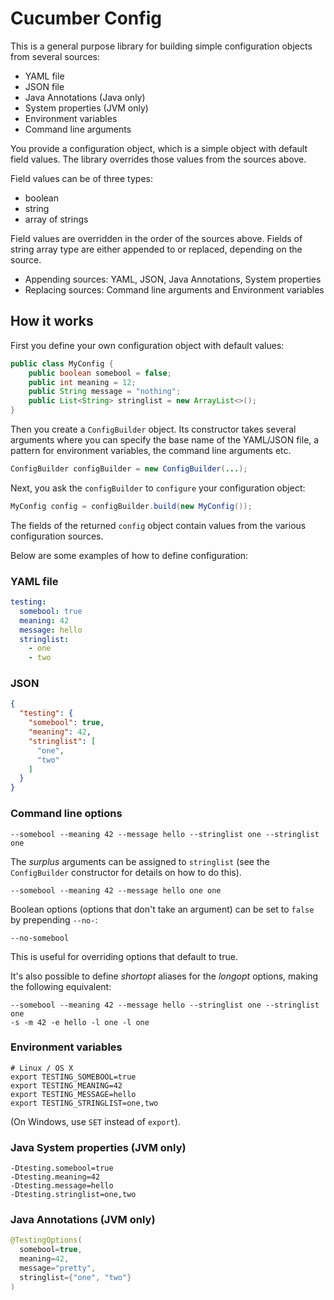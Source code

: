 # Cucumber Config

This is a general purpose library for building simple configuration objects from 
several sources:

* YAML file
* JSON file
* Java Annotations (Java only)
* System properties (JVM only)
* Environment variables
* Command line arguments

You provide a configuration object, which is a simple object with default
field values. The library overrides those values from the sources above.

Field values can be of three types:

* boolean
* string
* array of strings

Field values are overridden in the order of the sources above.
Fields of string array type are either appended to or replaced, depending on the source.

* Appending sources: YAML, JSON, Java Annotations, System properties
* Replacing sources: Command line arguments and Environment variables

## How it works

First you define your own configuration object with default values: 

```java
public class MyConfig {
    public boolean somebool = false;
    public int meaning = 12;
    public String message = "nothing";
    public List<String> stringlist = new ArrayList<>();
}
```

Then you create a `ConfigBuilder` object. Its constructor takes 
several arguments where you can specify the base name of the YAML/JSON file, a 
pattern for environment variables, the command line arguments etc.

```java
ConfigBuilder configBuilder = new ConfigBuilder(...);
```

Next, you ask the `configBuilder` to `configure` your configuration object:

```java
MyConfig config = configBuilder.build(new MyConfig());
```

The fields of the returned `config` object contain values from the various 
configuration sources.

Below are some examples of how to define configuration:

### YAML file

```yaml
testing:
  somebool: true
  meaning: 42
  message: hello
  stringlist:
    - one
    - two
```

### JSON

```json
{
  "testing": {
    "somebool": true,
    "meaning": 42,
    "stringlist": [
      "one",
      "two"
    ]
  }
}
```

### Command line options

```shell
--somebool --meaning 42 --message hello --stringlist one --stringlist one
```

The *surplus* arguments can be assigned to `stringlist` (see the `ConfigBuilder`
constructor for details on how to do this).

```shell
--somebool --meaning 42 --message hello one one
```

Boolean options (options that don't take an argument) can be set to `false`
by prepending `--no-`:

```shell
--no-somebool
```

This is useful for overriding options that default to true.

It's also possible to define *shortopt* aliases for the *longopt* options, making
the following equivalent:

```shell
--somebool --meaning 42 --message hello --stringlist one --stringlist one
-s -m 42 -e hello -l one -l one
```

### Environment variables

```shell
# Linux / OS X
export TESTING_SOMEBOOL=true
export TESTING_MEANING=42
export TESTING_MESSAGE=hello
export TESTING_STRINGLIST=one,two
```

(On Windows, use `SET` instead of `export`).

### Java System properties (JVM only)

```shell
-Dtesting.somebool=true
-Dtesting.meaning=42
-Dtesting.message=hello
-Dtesting.stringlist=one,two
```

### Java Annotations (JVM only)

```java
@TestingOptions(
  somebool=true, 
  meaning=42,
  message="pretty",
  stringlist={"one", "two"}
)
```
